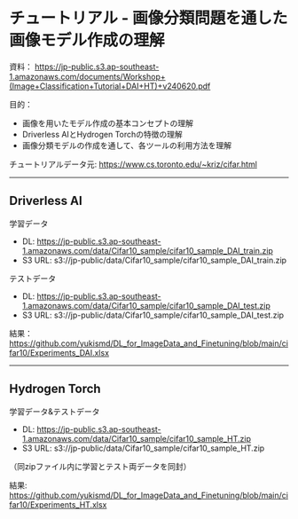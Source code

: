 # チュートリアル - 画像分類問題を通した画像モデル作成の理解

資料： https://jp-public.s3.ap-southeast-1.amazonaws.com/documents/Workshop+(Image+Classification+Tutorial+DAI+HT)+v240620.pdf

目的：
 - 画像を用いたモデル作成の基本コンセプトの理解
 - Driverless AIとHydrogen Torchの特徴の理解
 - 画像分類モデルの作成を通して、各ツールの利用方法を理解

チュートリアルデータ元: https://www.cs.toronto.edu/~kriz/cifar.html
  
***
## Driverless AI
学習データ
 - DL: https://jp-public.s3.ap-southeast-1.amazonaws.com/data/Cifar10_sample/cifar10_sample_DAI_train.zip
 - S3 URL: s3://jp-public/data/Cifar10_sample/cifar10_sample_DAI_train.zip
  
テストデータ
 - DL: https://jp-public.s3.ap-southeast-1.amazonaws.com/data/Cifar10_sample/cifar10_sample_DAI_test.zip
 - S3 URL: s3://jp-public/data/Cifar10_sample/cifar10_sample_DAI_test.zip

結果： https://github.com/yukismd/DL_for_ImageData_and_Finetuning/blob/main/cifar10/Experiments_DAI.xlsx

  
***
## Hydrogen Torch
学習データ&テストデータ
 - DL: https://jp-public.s3.ap-southeast-1.amazonaws.com/data/Cifar10_sample/cifar10_sample_HT.zip
 - S3 URL: s3://jp-public/data/Cifar10_sample/cifar10_sample_HT.zip

（同zipファイル内に学習とテスト両データを同封）

結果: https://github.com/yukismd/DL_for_ImageData_and_Finetuning/blob/main/cifar10/Experiments_HT.xlsx
  

